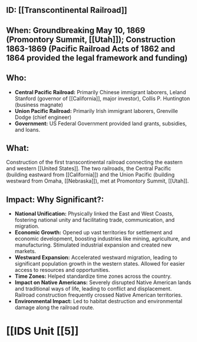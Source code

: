 ## ID: [[Transcontinental Railroad]]

## When:  Groundbreaking May 10, 1869 (Promontory Summit, [[Utah]]); Construction 1863-1869 (Pacific Railroad Acts of 1862 and 1864 provided the legal framework and funding)

## Who:
* **Central Pacific Railroad:** Primarily Chinese immigrant laborers, Leland Stanford (governor of [[California]], major investor), Collis P. Huntington (business magnate)
* **Union Pacific Railroad:** Primarily Irish immigrant laborers, Grenville Dodge (chief engineer)
* **Government:**  US Federal Government provided land grants, subsidies, and loans.


## What: 
Construction of the first transcontinental railroad connecting the eastern and western [[United States]].  The two railroads, the Central Pacific (building eastward from [[California]]) and the Union Pacific (building westward from Omaha, [[Nebraska]]), met at Promontory Summit, [[Utah]].

## Impact: Why Significant?:
* **National Unification:**  Physically linked the East and West Coasts, fostering national unity and facilitating trade, communication, and migration.
* **Economic Growth:**  Opened up vast territories for settlement and economic development, boosting industries like mining, agriculture, and manufacturing.  Stimulated industrial expansion and created new markets.
* **Westward Expansion:**  Accelerated westward migration, leading to significant population growth in the western states.  Allowed for easier access to resources and opportunities.
* **Time Zones:** Helped standardize time zones across the country.
* **Impact on Native Americans:**  Severely disrupted Native American lands and traditional ways of life, leading to conflict and displacement.  Railroad construction frequently crossed Native American territories.
* **Environmental Impact:**  Led to habitat destruction and environmental damage along the railroad route.



# [[IDS Unit [[5]]